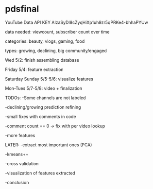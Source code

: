 # pdsfinal

YouTube Data API KEY
AIzaSyDI8cZyqHiXp1uh9zr5qPRKe4-bhhaPYUw


data needed: viewcount, subscriber count over time

categories: beauty, vlogs, gaming, food

types: growing, declining, big community/engaged 

Wed 5/2: finish assembling database

Friday 5/4: feature extraction

Saturday Sunday 5/5-5/6: visualize features

Mon-Tues 5/7-5/8: video + finalization

TODOs:
-Some channels are not labeled

-declining/growing prediction refining

-small fixes with comments in code

-comment count == 0 -> fix with per video lookup

-more features

LATER:
-extract most important ones (PCA)

-kmeans++

-cross validation

-visualization of features extracted

-conclusion
